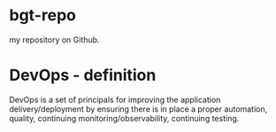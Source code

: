 # bgt-repo
my repository on Github.

# DevOps - definition
DevOps is a set of principals for improving the application delivery/deployment by ensuring there is in place a proper automation,  quality, continuing monitoring/observability, continuing testing.

